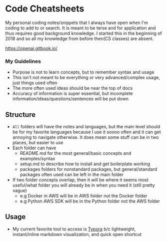 # Code Cheatsheets

My personal coding notes/snippets that I always have open when I'm coding to add to or search. It is meant to be terse and for application and thus requires good background knowledge. I started this in the beginning of 2018 and so all my knowledge from before then(CS classes) are absent.

https://openai.gitbook.io/

### My Guidelines

- Purpose is not to learn concepts, but to remember syntax and usage
- This isn't not meant to be everything or very advanced/complex usage, just things used often
- The more often used ideas should be near the top of docs
- Accuracy of information is super essential, but incomplete information/ideas/questions/sentences will be put down

## Structure

- `All` folders will have the notes and languages, but the main level should be for my favorite languages because I use it soooo often and it can get annoying to navigate otherwise. It does mean some stuff can be in two places, but easier to use
- Each folder can have
  - README.md for the most general/basic concepts and examples/syntax
  - setup.md to describe how to install and get boilerplate working
  - packages folders for nonstandard packages, but general/standard packages often used can be left in the main folder
- If two folder concepts overlap, then it will be where it seems most useful/what folder you will already be in when you need it (still pretty vague)
  - e.g Docker in AWS will be in AWS folder not the Docker folder
  - e.g Python AWS SDK will be in the Python folder not the AWS folder

## Usage

- My current favorite tool to access is [Typora](https://typora.io/) b/c lightweight, instant/inline markdown visualization, and quick open shortcut
